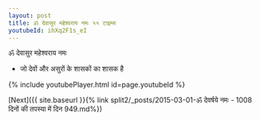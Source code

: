 ```yaml
---
layout: post
title: ॐ देवासुर महेश्वराय नमः ११ टाइम्स
youtubeId: ihXq2F1s_eI
---
```

 
 
 ॐ देवासुर महेश्वराय नमः  
 
 -  जो देवों और असुरों के शासकों का शासक है 
 
  
 
  
 
 
 
 
 
 


{% include youtubePlayer.html id=page.youtubeId %}
 
[Next]({{ site.baseurl }}{% link  split2/_posts/2015-03-01-ॐ देवर्षये नमः - 1008 दिनों की तपस्या में दिन 949.md%})
 
